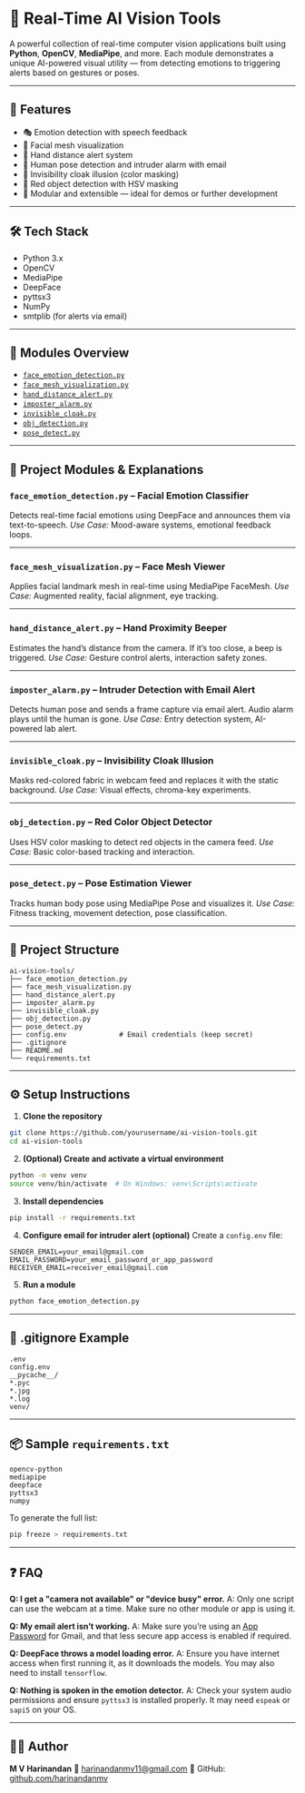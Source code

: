 # 🧠 Real-Time AI Vision Tools

A powerful collection of real-time computer vision applications built using **Python**, **OpenCV**, **MediaPipe**, and more. Each module demonstrates a unique AI-powered visual utility — from detecting emotions to triggering alerts based on gestures or poses.

---

## 🚀 Features

* 🎭 Emotion detection with speech feedback
* 👀 Facial mesh visualization
* 🧤 Hand distance alert system
* 🧍 Human pose detection and intruder alarm with email
* 🧥 Invisibility cloak illusion (color masking)
* 🔴 Red object detection with HSV masking
* 🔧 Modular and extensible — ideal for demos or further development

---

## 🛠 Tech Stack

* Python 3.x
* OpenCV
* MediaPipe
* DeepFace
* pyttsx3
* NumPy
* smtplib (for alerts via email)

---

## 🔗 Modules Overview

* [`face_emotion_detection.py`](#face_emotion_detectionpy--facial-emotion-classifier)
* [`face_mesh_visualization.py`](#face_mesh_visualizationpy--face-mesh-viewer)
* [`hand_distance_alert.py`](#hand_distance_alertpy--hand-proximity-beeper)
* [`imposter_alarm.py`](#imposter_alarmpy--intruder-detection-with-email-alert)
* [`invisible_cloak.py`](#invisible_cloakpy--invisibility-cloak-effect)
* [`obj_detection.py`](#obj_detectionpy--red-color-object-detector)
* [`pose_detect.py`](#pose_detectpy--pose-estimation-viewer)

---

## 📁 Project Modules & Explanations

### `face_emotion_detection.py` – **Facial Emotion Classifier**

Detects real-time facial emotions using DeepFace and announces them via text-to-speech.
*Use Case:* Mood-aware systems, emotional feedback loops.

---

### `face_mesh_visualization.py` – **Face Mesh Viewer**

Applies facial landmark mesh in real-time using MediaPipe FaceMesh.
*Use Case:* Augmented reality, facial alignment, eye tracking.

---

### `hand_distance_alert.py` – **Hand Proximity Beeper**

Estimates the hand’s distance from the camera. If it’s too close, a beep is triggered.
*Use Case:* Gesture control alerts, interaction safety zones.

---

### `imposter_alarm.py` – **Intruder Detection with Email Alert**

Detects human pose and sends a frame capture via email alert. Audio alarm plays until the human is gone.
*Use Case:* Entry detection system, AI-powered lab alert.

---

### `invisible_cloak.py` – **Invisibility Cloak Illusion**

Masks red-colored fabric in webcam feed and replaces it with the static background.
*Use Case:* Visual effects, chroma-key experiments.

---

### `obj_detection.py` – **Red Color Object Detector**

Uses HSV color masking to detect red objects in the camera feed.
*Use Case:* Basic color-based tracking and interaction.

---

### `pose_detect.py` – **Pose Estimation Viewer**

Tracks human body pose using MediaPipe Pose and visualizes it.
*Use Case:* Fitness tracking, movement detection, pose classification.

---

## 📂 Project Structure

```
ai-vision-tools/
├── face_emotion_detection.py
├── face_mesh_visualization.py
├── hand_distance_alert.py
├── imposter_alarm.py
├── invisible_cloak.py
├── obj_detection.py
├── pose_detect.py
├── config.env             # Email credentials (keep secret)
├── .gitignore
├── README.md
└── requirements.txt
```

---

## ⚙️ Setup Instructions

1. **Clone the repository**

```bash
git clone https://github.com/yourusername/ai-vision-tools.git
cd ai-vision-tools
```

2. **(Optional) Create and activate a virtual environment**

```bash
python -m venv venv
source venv/bin/activate  # On Windows: venv\Scripts\activate
```

3. **Install dependencies**

```bash
pip install -r requirements.txt
```

4. **Configure email for intruder alert (optional)**
   Create a `config.env` file:

```
SENDER_EMAIL=your_email@gmail.com
EMAIL_PASSWORD=your_email_password_or_app_password
RECEIVER_EMAIL=receiver_email@gmail.com
```

5. **Run a module**

```bash
python face_emotion_detection.py
```

---

## 📄 .gitignore Example

```
.env
config.env
__pycache__/
*.pyc
*.jpg
*.log
venv/
```

---

## 📦 Sample `requirements.txt`

```
opencv-python
mediapipe
deepface
pyttsx3
numpy
```

To generate the full list:

```bash
pip freeze > requirements.txt
```

---

## ❓ FAQ

**Q: I get a "camera not available" or "device busy" error.**
A: Only one script can use the webcam at a time. Make sure no other module or app is using it.

**Q: My email alert isn’t working.**
A: Make sure you’re using an [App Password](https://support.google.com/accounts/answer/185833) for Gmail, and that less secure app access is enabled if required.

**Q: DeepFace throws a model loading error.**
A: Ensure you have internet access when first running it, as it downloads the models. You may also need to install `tensorflow`.

**Q: Nothing is spoken in the emotion detector.**
A: Check your system audio permissions and ensure `pyttsx3` is installed properly. It may need `espeak` or `sapi5` on your OS.

---

## 🙋‍♂️ Author

**M V Harinandan**
📧 [harinandanmv11@gmail.com](mailto:harinandanmv11@gmail.com)
🔗 GitHub: [github.com/harinandanmv](https://github.com/harinandanmv)
